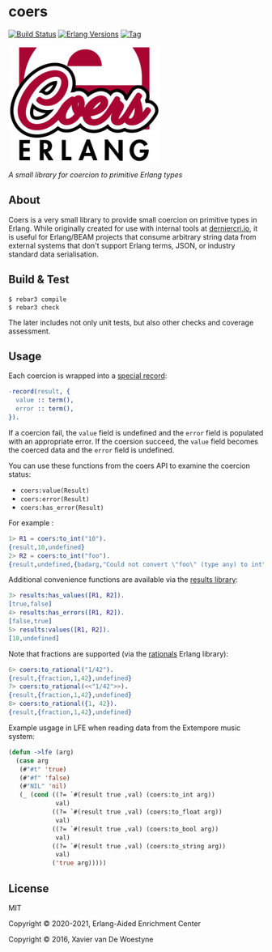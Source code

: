 # coers

[![Build Status][gh-actions-badge]][gh-actions]
[![Erlang Versions][erlang-badge]][versions]
[![Tag][github-tag-badge]][github-tag]

[![Project Logo][logo]][logo-large]

*A small library for coercion to primitive Erlang types*

## About

Coers is a very small library to provide small coercion on primitive types in Erlang.
While originally created for use with internal tools at [derniercri.io](https://derniercri.io/),
it is useful for Erlang/BEAM projects that consume arbitrary string data from external systems
that don't support Erlang terms, JSON, or industry standard data serialisation.

## Build & Test

``` shell
$ rebar3 compile
$ rebar3 check
```

The later includes not only unit tests, but also other checks and coverage
assessment.

## Usage

Each coercion is wrapped into a [special record](https://github.com/erlsci/results/blob/main/include/results.hrl): 

```erlang
-record(result, {
  value :: term(),
  error :: term(),
}).
```

If a coercion fail, the `value` field is undefined and the `error` field is populated with
an appropriate error. If the coersion succeed, the `value` field becomes the coerced data and the 
`error` field is undefined.

You can use these functions from the coers API to examine the coercion status:

- `coers:value(Result)`
- `coers:error(Result)`
- `coers:has_error(Result)`

For example : 

```erlang
1> R1 = coers:to_int("10").
{result,10,undefined}
2> R2 = coers:to_int("foo").
{result,undefined,{badarg,"Could not convert \"foo\" (type any) to int"}}
```

Additional convenience functions are available via the [results library](https://github.com/erlsci/results):

``` erlang
3> results:has_values([R1, R2]).
[true,false]
4> results:has_errors([R1, R2]).
[false,true]
5> results:values([R1, R2]).
[10,undefined]
```

Note that fractions are supported (via the [rationals](https://github.com/erlsci/rationals) Erlang library):

``` erlang
6> coers:to_rational("1/42").
{result,{fraction,1,42},undefined}
7> coers:to_rational(<<"1/42">>).
{result,{fraction,1,42},undefined}
8> coers:to_rational({1, 42}).
{result,{fraction,1,42},undefined}
```

Example usgage in LFE when reading data from the Extempore music system:

``` lisp
(defun ->lfe (arg)
  (case arg
   (#"#t" 'true)
   (#"#f" 'false)
   (#"NIL" 'nil)
   (_ (cond ((?= `#(result true ,val) (coers:to_int arg))
             val)
            ((?= `#(result true ,val) (coers:to_float arg))
             val)
            ((?= `#(result true ,val) (coers:to_bool arg))
             val)
            ((?= `#(result true ,val) (coers:to_string arg))
             val)
            ('true arg)))))
```

## License

MIT

Copyright © 2020-2021, Erlang-Aided Enrichment Center

Copyright © 2016, Xavier van De Woestyne


[//]: ---Named-Links---

[logo]: priv/images/logo-v1.png
[logo-large]: priv/images/logo-v1.svg
[gh-actions-badge]: https://github.com/erlsci/coers/workflows/ci%2Fcd/badge.svg
[gh-actions]: https://github.com/erlsci/coers/actions
[erlang-badge]: https://img.shields.io/badge/erlang-19%20to%2023-blue.svg
[versions]: https://github.com/erlsci/coers/blob/master/.github/workflows/cicd.yml
[github-tag]: https://github.com/erlsci/coers/tags
[github-tag-badge]: https://img.shields.io/github/tag/erlsci/coers.svg

